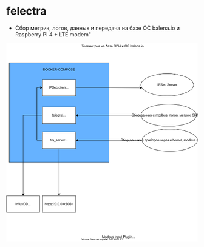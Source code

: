 # felectra

* Сбор метрик, логов, данных и передача на базе ОС balena.io и Raspberry PI 4 + LTE modem"

![felectra diagram](/pictures/felectra-diagram.drawio.svg)

